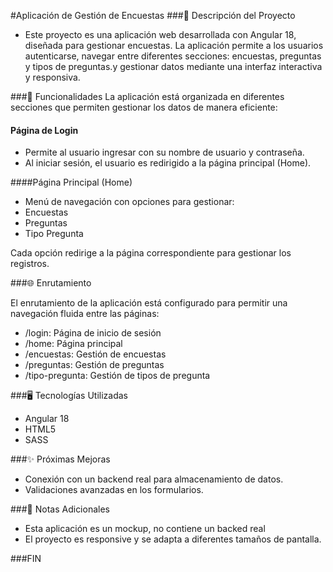 #Aplicación de Gestión de Encuestas
###📄 Descripción del Proyecto
- Este proyecto es una aplicación web desarrollada con Angular 18, diseñada para gestionar encuestas. La aplicación permite a los usuarios autenticarse, navegar entre diferentes secciones: encuestas, preguntas y tipos de preguntas.y gestionar datos mediante una interfaz interactiva y responsiva.



###🚀 Funcionalidades
La aplicación está organizada en diferentes secciones que permiten gestionar los datos de manera eficiente:

#### Página de Login
- Permite al usuario ingresar con su nombre de usuario y contraseña.
- Al iniciar sesión, el usuario es redirigido a la página principal (Home).

####Página Principal (Home)
- Menú de navegación con opciones para gestionar:
- Encuestas
- Preguntas
- Tipo Pregunta

Cada opción redirige a la página correspondiente para gestionar los registros.

###🌐 Enrutamiento


 El enrutamiento de la aplicación está configurado para permitir una navegación fluida entre las páginas:
- /login: Página de inicio de sesión
- /home: Página principal
- /encuestas: Gestión de encuestas
- /preguntas: Gestión de preguntas
- /tipo-pregunta: Gestión de tipos de pregunta


###🖥️ Tecnologías Utilizadas

- Angular 18
- HTML5
- SASS

###✨ Próximas Mejoras

- Conexión con un backend real para almacenamiento de datos.
- Validaciones avanzadas en los formularios.

###📝 Notas Adicionales

- Esta aplicación es un mockup, no contiene un backed real
- El proyecto es responsive y se adapta a diferentes tamaños de pantalla.



###FIN
